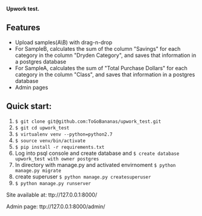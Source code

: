 **Upwork test.**

## Features

* Upload samples(A\B) with drag-n-drop
* For SampleB, calculates the sum of the column "Savings" for each category in the column "Dryden Category", and saves that information in a postgres database
* For SampleA, calculates the sum of "Total Purchase Dollars" for each category in the column "Class", and saves that information in a postgres database
* Admin pages



## Quick start:

1. `$ git clone git@github.com:ToGoBananas/upwork_test.git`
2. `$ git cd upwork_test`
3. `$ virtualenv venv --python=python2.7`
4. `$ source venv/bin/activate`
5. `$ pip install -r requirements.txt`
6. Log into psql console and create database and `$ create database upwork_test with owner postgres`
7. In directory with manage.py and activated envirnoment `$ python manage.py migrate`
8. create superuser `$ python manage.py createsuperuser`
9. `$ python manage.py runserver`


Site available at: ttp://127.0.0.1:8000/

Admin page: ttp://127.0.0.1:8000/admin/